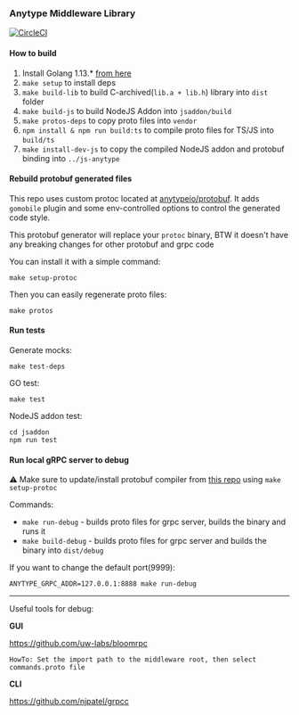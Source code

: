 ### Anytype Middleware Library
[![CircleCI](https://circleci.com/gh/anytypeio/go-anytype-middleware/tree/master.svg?style=svg&circle-token=eb74d38301ec933d25eb6778f662c94b175186ef)](https://circleci.com/gh/anytypeio/go-anytype-middleware/tree/master)

#### How to build

1. Install Golang 1.13.* [from here](http://golang.org/dl/)
2. `make setup` to install deps
3. `make build-lib` to build C-archived(`lib.a + lib.h`) library into `dist` folder
4. `make build-js` to build NodeJS Addon into `jsaddon/build`
5. `make protos-deps` to copy proto files into `vendor`
6. `npm install & npm run build:ts` to compile proto files for TS/JS into `build/ts`
7. `make install-dev-js` to copy the compiled NodeJS addon and protobuf binding into `../js-anytype`

#### Rebuild protobuf generated files
This repo uses custom protoc located at [anytypeio/protobuf](https://github.com/anytypeio/protobuf/tree/master/protoc-gen-gogo). It adds `gomobile` plugin and some env-controlled options to control the generated code style.

This protobuf generator will replace your `protoc` binary, BTW it doesn't have any breaking changes for other protobuf and grpc code

You can install it with a simple command:
```
make setup-protoc
```

Then you can easily regenerate proto files:
```
make protos
```

#### Run tests
Generate mocks:
```
make test-deps
```

GO test:
```
make test
```

NodeJS addon test:
```
cd jsaddon
npm run test
```

#### Run local gRPC server to debug
⚠️ Make sure to update/install protobuf compiler from [this repo](https://github.com/anytypeio/protobuf) using `make setup-protoc`

Commands:
- `make run-debug` - builds proto files for grpc server, builds the binary and runs it
- `make build-debug` - builds proto files for grpc server and builds the binary into `dist/debug`

If you want to change the default port(9999):

`ANYTYPE_GRPC_ADDR=127.0.0.1:8888 make run-debug`

----
Useful tools for debug: 

**GUI**

https://github.com/uw-labs/bloomrpc 

`HowTo: Set the import path to the middleware root, then select commands.proto file`

**CLI** 

https://github.com/njpatel/grpcc
